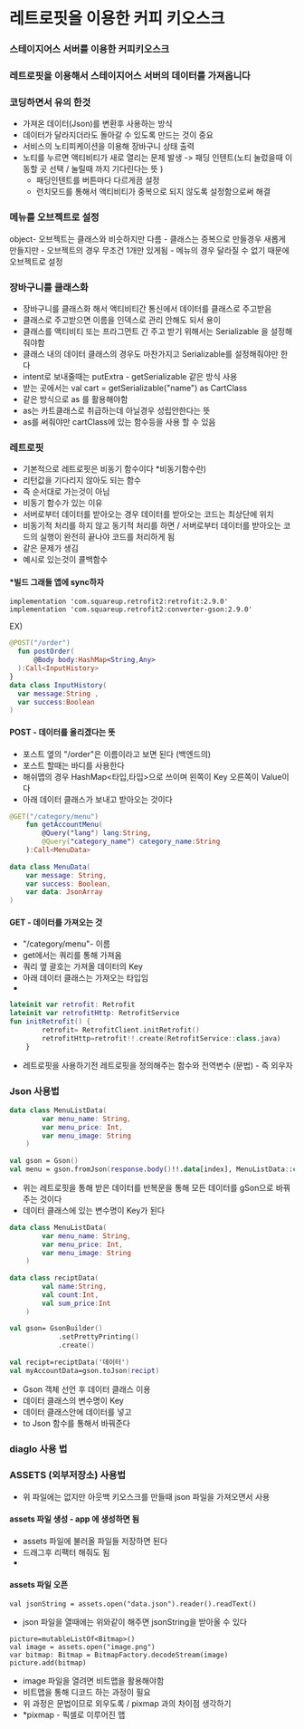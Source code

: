 # 레트로핏을 이용한 커피 키오스크

### 스테이지어스 서버를 이용한 커피키오스크

### 레트로핏을 이용해서 스테이지어스 서버의 데이터를 가져옵니다 

### 코딩하면서 유의 한것 
  - 가져온 데이터(Json)를 변환후 사용하는 방식 
  - 데이터가 달라지더라도 돌아갈 수 있도록 만드는 것이 중요 
  - 서비스의 노티피케이션을 이용해 장바구니 상태 출력 
  - 노티를 누르면 액티비티가 새로 열리는 문제 발생 
  -> 패딩 인텐트(노티 눌렀을때 이동할 곳 선택 / 눌릴때 까지 기다린다는 뜻 )
    - 패딩인텐트를 버튼마다 다르게끔 설정 
    - 런치모드를 통해서 액티비티가 중복으로 되지 않도록 설정함으로써 해결 
  
### 메뉴를 오브젝트로 설정 
  object- 오브젝트는 클래스와 비슷하지만 다름 
        - 클래스는 증복으로 만들경우 새롭게 만들지만 
        - 오브젝트의 경우 무조건 1개만 있게됨 
        - 메뉴의 경우 달라질 수 없기 때문에 오브젝트로 설정 

### 장바구니를 클래스화 
  - 장바구니를 클래스화 해서 액티비티간 통신에서 데이터를 클래스로 주고받음 
  - 클래스로 주고받으면 이름을 인덱스로 관리 안해도 되서 용이 
  - 클래스를 액티비티 또는 프라그먼트 간 주고 받기 위해서는 Serializable 을 설정해줘야함
  - 클래스 내의 데이터 클래스의 경우도 마찬가지고 Serializable를 설정해줘야만 한다 
  - intent로 보내줄때는 putExtra - getSerializable 같은 방식 사용 
  - 받는 곳에서는 val cart = getSerializable("name") as CartClass 
  - 같은 방식으로 as 를 활용해야함 
  - as는 카트클래스로 취급하는데 아닐경우 성립안한다는 뜻 
  - as를 써줘야만 cartClass에 있는 함수등을 사용 할 수 있음 
  
### 레트로핏 
  - 기본적으로 레트로핏은 비동기 함수이다 
  *비동기함수란)
  - 리턴값을 기다리지 않아도 되는 함수 
  - 즉 순서대로 가는것이 아님 
  - 비동기 함수가 있는 이유 
  - 서버로부터 데이터를 받아오는 경우 데이터를 받아오는 코드는 최상단에 위치
  - 비동기적 처리를 하지 않고 동기적 처리를 하면 / 서버로부터 데이터를 받아오는 코드의 실행이 완전히 끝나야 코드를 처리하게 됨 
  - 같은 문제가 생김
  - 예시로 있는것이 콜백함수 

#### *빌드 그래들 앱에 sync하자
    implementation 'com.squareup.retrofit2:retrofit:2.9.0'
    implementation 'com.squareup.retrofit2:converter-gson:2.9.0'
   
  EX)
  ```kotlin
  @POST("/order")
    fun postOrder(
        @Body body:HashMap<String,Any>
    ):Call<InputHistory>
}
data class InputHistory(
    var message:String ,
    var success:Boolean
)
```

#### POST - 데이터를 올리겠다는 뜻 
  - 포스트 옆의 "/order"은 이름이라고 보면 된다 (백엔드의)
  - 포스트 할때는 바디를 사용한다 
  - 해쉬맵의 경우 HashMap<타입,타입>으로 쓰이며 왼쪽이 Key 오른쪽이 Value이다 
  - 아래 데이터 클래스가 보내고 받아오는 것이다 
  
  

```kotlin
@GET("/category/menu")
    fun getAccountMenu(
        @Query("lang") lang:String,
        @Query("category_name") category_name:String
    ):Call<MenuData>
    
data class MenuData(
    var message: String,
    var success: Boolean,
    var data: JsonArray
)
```

#### GET - 데이터를 가져오는 것 
  - "/category/menu"- 이름 
  - get에서는 쿼리를 통해 가져옴 
  - 쿼리 옆 괄호는 가져올 데이터의 Key
  - 아래 데이터 클래스는 가져오는 타입임 
  - 
 
```kotlin
lateinit var retrofit: Retrofit
lateinit var retrofitHttp: RetrofitService
fun initRetrofit() {
        retrofit= RetrofitClient.initRetrofit()
        retrofitHttp=retrofit!!.create(RetrofitService::class.java)
    }
```

- 레트로핏을 사용하기전 레트로핏을 정의해주는 함수와 전역변수 (문법) - 즉 외우자 

### Json 사용법 

```kotlin
data class MenuListData(
        var menu_name: String,
        var menu_price: Int,
        var menu_image: String
    )
    
val gson = Gson()
val menu = gson.fromJson(response.body()!!.data[index], MenuListData::class.java)
```

  - 위는 레트로핏을 통해 받은 데이터를 반복문을 통해 모든 데이터를 gSon으로 바꿔주는 것이다 
  - 데이터 클래스에 있는 변수명이 Key가 된다 

```kotlin
data class MenuListData(
        var menu_name: String,
        var menu_price: Int,
        var menu_image: String
    )
    
data class reciptData(
        val name:String,
        val count:Int,
        val sum_price:Int
    )
    
val gson= GsonBuilder()
            .setPrettyPrinting()
            .create()
            
val recipt=reciptData('데이터')
val myAccountData=gson.toJson(recipt)
```

  - Gson 객체 선언 후 데이터 클래스 이용 
  - 데이터 클래스의 변수명이 Key 
  - 데이터 클래스안에 데이터를 넣고 
  - to Json 함수를 통해서 바꿔준다 


### diaglo 사용 법


### ASSETS (외부저장소) 사용법 
- 위 파일에는 없지만 아웃백 키오스크를 만들때 json 파일을 가져오면서 사용 

#### assets 파일 생성 - app 에 생성하면 됨 

  - assets 파일에 불러올 파일들 저장하면 된다 
  - 드래그후 리팩터 해줘도 됨 
  - 
#### assets 파일 오픈

```koltin
val jsonString = assets.open("data.json").reader().readText()
```
- json 파일을 열때에는 위와같이 해주면 jsonString을 받아올 수 있다 

```koltin
picture=mutableListOf<Bitmap>()
val image = assets.open("image.png")
var bitmap: Bitmap = BitmapFactory.decodeStream(image)
picture.add(bitmap)
```
- image 파일을 열려면 비트맵을 활용해야함 
- 비트맵을 통해 디코드 하는 과정이 필요 
- 위 과정은 문법이므로 외우도록 / pixmap 과의 차이점 생각하기 
- *pixmap - 픽셀로 이루어진 맵 







  
